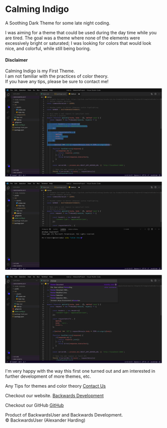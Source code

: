 # Calming Indigo
A Soothing Dark Theme for some late night coding.

I was aiming for a theme that could be used during the day time while you are tired. The goal was a theme where none of the elements were excessively bright or saturated; I was looking for colors that would look nice, and colorful, while still being boring.

#### Disclaimer
Calming Indigo is my First Theme.  
I am not familiar with the practices of color theory.  
If you have any tips, please be sure to contact me!

![default](./assets/ZIf6Wr3L-default.png)

![default](./assets/ZIf6Wr3L-panelTerminal.png)

![default](./assets/ZIf6Wr3L-commandPalette.png)

I'm very happy with the way this first one turned out and am interested in further development of more themes, etc.

Any Tips for themes and color theory
[Contact Us](https://backwardsdevelopment.ca/contact)

Checkout our website.
[Backwards Development](https://backwardsdevelopment.ca/)

Checkout our GitHub
[GitHub](https://github.com/backwardsdevelopment/)

Product of BackwardsUser and Backwards Development.  
© BackwardsUser (Alexander Harding)